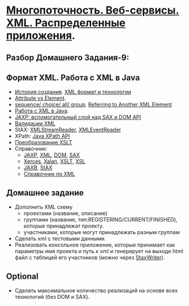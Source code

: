 # <a href="https://github.com/JavaWebinar/masterjava">Многопоточность. Веб-сервисы. XML. Распределенные приложения</a>.

## Разбор Домашнего Задания-9:

## Формат XML. Работа с XML в Java
- <a href="http://genberm.narod.ru/xml/lections/xml/introduction.html">История создания</a>. <a href="http://www.duct-tape-architect.ru/?p=315">XML формат и технологии</a>
- <a href="http://stackoverflow.com/questions/33746/xml-attribute-vs-xml-element#33757">Attribute vs Element</a>. 
- <a href="http://genberm.narod.ru/xml/schema/schema0/2.7.html">sequence/ choice/ all/ group</a>. <a href="https://jaxb.java.net/tutorial/section_2_2_15-Referring-to-Another-XML-Element.html"> Referring to Another XML Element</a>
- <a href="http://www.vogella.com/tutorials/JavaXML/article.html">Работа с XML в Java</a>.
- <a href="http://www.ibm.com/developerworks/ru/library/x-jaxp/">JAXP: вспомогательный слой над SAX и DOM API</a>
- <a href="https://www.ibm.com/developerworks/ru/library/x-javaxmlvalidapi/">Валидации XML</a>
- StAX: <a href="https://www.ibm.com/developerworks/ru/library/x-stax1/">XMLStreamReader</a>, <a href="https://www.ibm.com/developerworks/ru/library/x-stax2/">XMLEventReader</a>
- XPath: <a href="http://www.ibm.com/developerworks/ru/library/x-javaxpathapi/">Java XPath API</a> 
- <a href="http://www.ibm.com/developerworks/ru/library/x-jaxp2">Преобразование XSLT</a>
- Справочник:
  - <a href="https://ru.wikipedia.org/wiki/JAXP">JAXP</a>, <a href="https://ru.wikipedia.org/wiki/XML">XML</a>, <a href="https://ru.wikipedia.org/wiki/Document_Object_Model">DOM</a>, <a href="https://ru.wikipedia.org/wiki/SAX">SAX</a>
  - <a href="https://ru.wikipedia.org/wiki/Xerces">Xerces</a>, <a href="https://ru.wikipedia.org/wiki/Xalan">Xalan</a>, <a href="https://ru.wikipedia.org/wiki/XSLT">XSLT</a>, <a href="https://ru.wikipedia.org/wiki/XSL">XSL</a>
  - <a href="https://ru.wikipedia.org/wiki/Java_Architecture_for_XML_Binding">JAXB</a>, <a href="https://en.wikipedia.org/wiki/StAX">StAX</a>  
  - <a href="http://genberm.narod.ru/">Справочник по XML</a>
  
## Домашнее задание
- Дополнить XML схему 
  - проектами (название, описание)
  - группами (название, тип:REGISTERING/CURRENT/FINISHED), которые принадлежат проекту.
  - участниками, которые могут принадлежать разным группам
- Сделать xml с тестовыми данными.
- Реализовать консольное приложение, которые принимает как параметры имя проекта и путь к xml и генерирует на выходе html файл с таблицей его участников (можно через <a href="http://www.vogella.com/tutorials/JavaXML/article.html#javastax_write">StaxWriter</a>).

## Optional
- Сделать максимальное количество реализаций на основе всех технологий (без DOM и SAX).
